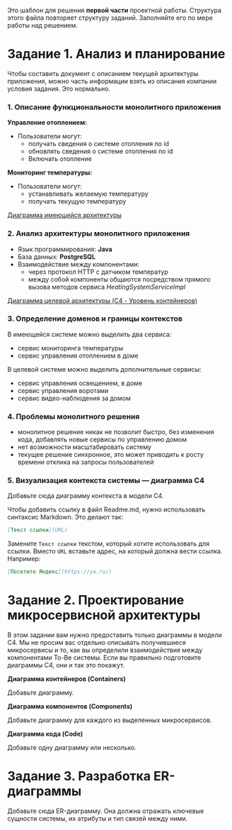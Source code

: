 Это шаблон для решения **первой части** проектной работы. Структура этого файла повторяет структуру заданий. Заполняйте его по мере работы над решением.

# Задание 1. Анализ и планирование

Чтобы составить документ с описанием текущей архитектуры приложения, можно часть информации взять из описания компании условия задания. Это нормально.

### 1. Описание функциональности монолитного приложения

**Управление отоплением:**

- Пользователи могут: 
    + получать сведения о системе отопления по id
    + обновлять сведения о системе отопления по id
    + Включать отопление

**Мониторинг температуры:**

- Пользователи могут:
    + устанавливать желаемую температуру
    + получать текущую температуру

[Диаграмма имеющейся архитектуры](diagrams/task_1.puml)

### 2. Анализ архитектуры монолитного приложения
  - Язык программирования: **Java**
  - База данных: **PostgreSQL**
  - Взаимодействие между компонентами: 
    + через протокол HTTP с датчиком температур
    + между собой компоненты общаются посредством прямого вызова методов сервиса *HeatingSystemServiceImpl*

[Диаграмма целевой архитектуры (C4 - Уровень контейнеров)](diagrams/task_2.puml)

### 3. Определение доменов и границы контекстов
  В имеющейся системе можно выделить два сервиса:
  - сервис мониторинга температуры
  - сервис управления отоплением в доме

  В целевой системе можно выделить дополнительные сервисы:
  - сервис управления освещением, в доме
  - сервис управления воротами
  - сервис видео-наблюдения за домом


### **4. Проблемы монолитного решения**
- монолитное решение никак не позволит быстро, без изменения кода, добавлять новые сервисы по управлению домом
- нет возможности масштабировать систему
- текущее решение синхронное, это может приводить к росту времени отклика на запросы пользователей

### 5. Визуализация контекста системы — диаграмма С4

Добавьте сюда диаграмму контекста в модели C4.

Чтобы добавить ссылку в файл Readme.md, нужно использовать синтаксис Markdown. Это делают так:

```markdown
[Текст ссылки](URL)
```

Замените `Текст ссылки` текстом, который хотите использовать для ссылки. Вместо `URL` вставьте адрес, на который должна вести ссылка. Например:

```markdown
[Посетите Яндекс](https://ya.ru/)
```

# Задание 2. Проектирование микросервисной архитектуры

В этом задании вам нужно предоставить только диаграммы в модели C4. Мы не просим вас отдельно описывать получившиеся микросервисы и то, как вы определили взаимодействия между компонентами To-Be системы. Если вы правильно подготовите диаграммы C4, они и так это покажут.

**Диаграмма контейнеров (Containers)**

Добавьте диаграмму.

**Диаграмма компонентов (Components)**

Добавьте диаграмму для каждого из выделенных микросервисов.

**Диаграмма кода (Code)**

Добавьте одну диаграмму или несколько.

# Задание 3. Разработка ER-диаграммы

Добавьте сюда ER-диаграмму. Она должна отражать ключевые сущности системы, их атрибуты и тип связей между ними.
